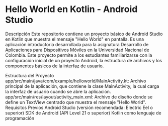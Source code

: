# Hello World en Kotlin - Android Studio
Descripción
Este repositorio contiene un proyecto básico de Android Studio en Kotlin que muestra el mensaje "Hello World" en pantalla. Es una aplicación introductoria desarrollada para la asignatura Desarrollo de Aplicaciones para Dispositivos Móviles en la Universidad Nacional de Colombia. Este proyecto permite a los estudiantes familiarizarse con la configuración inicial de un proyecto Android, la estructura de archivos y los componentes básicos de la interfaz de usuario.

Estructura del Proyecto
app/src/main/java/com/example/helloworld/MainActivity.kt: Archivo principal de la aplicación, que contiene la clase MainActivity, la cual carga la interfaz de usuario cuando se abre la aplicación.
app/src/main/res/layout/activity_main.xml: Archivo de diseño donde se define un TextView centrado que muestra el mensaje "Hello World".
Requisitos Previos
Android Studio (versión recomendada: Electric Eel o superior)
SDK de Android (API Level 21 o superior)
Kotlin como lenguaje de programación
